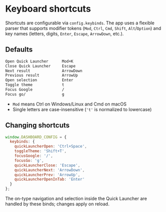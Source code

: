 # Keyboard shortcuts

Shortcuts are configurable via `config.keybinds`. The app uses a flexible parser that supports modifier tokens (`Mod`, `Ctrl`, `Cmd`, `Shift`, `Alt`/`Option`) and key names (letters, digits, `Enter`, `Escape`, `ArrowDown`, etc.).

## Defaults

```txt
Open Quick Launcher      Mod+K
Close Quick Launcher     Escape
Next result              ArrowDown
Previous result          ArrowUp
Open selection           Enter
Toggle theme             t
Focus Google             /
Focus go/                g
```

- `Mod` means Ctrl on Windows/Linux and Cmd on macOS
- Single letters are case-insensitive (`'t'` is normalized to lowercase)

## Changing shortcuts

```js
window.DASHBOARD_CONFIG = {
  keybinds: {
    quickLauncherOpen: 'Ctrl+Space',
    toggleTheme: 'Shift+T',
    focusGoogle: '/',
    focusGo: 'g',
    quickLauncherClose: 'Escape',
    quickLauncherNext: 'ArrowDown',
    quickLauncherPrev: 'ArrowUp',
    quickLauncherOpenInTab: 'Enter'
  }
};
```

The on-type navigation and selection inside the Quick Launcher are handled by these binds; changes apply on reload.